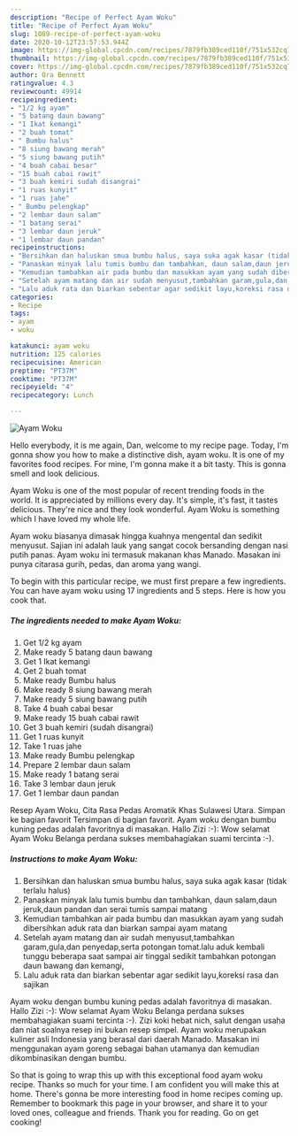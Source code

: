 ```yaml
---
description: "Recipe of Perfect Ayam Woku"
title: "Recipe of Perfect Ayam Woku"
slug: 1089-recipe-of-perfect-ayam-woku
date: 2020-10-12T23:57:53.944Z
image: https://img-global.cpcdn.com/recipes/7879fb389ced110f/751x532cq70/ayam-woku-foto-resep-utama.jpg
thumbnail: https://img-global.cpcdn.com/recipes/7879fb389ced110f/751x532cq70/ayam-woku-foto-resep-utama.jpg
cover: https://img-global.cpcdn.com/recipes/7879fb389ced110f/751x532cq70/ayam-woku-foto-resep-utama.jpg
author: Ora Bennett
ratingvalue: 4.3
reviewcount: 49914
recipeingredient:
- "1/2 kg ayam"
- "5 batang daun bawang"
- "1 Ikat kemangi"
- "2 buah tomat"
- " Bumbu halus"
- "8 siung bawang merah"
- "5 siung bawang putih"
- "4 buah cabai besar"
- "15 buah cabai rawit"
- "3 buah kemiri sudah disangrai"
- "1 ruas kunyit"
- "1 ruas jahe"
- " Bumbu pelengkap"
- "2 lembar daun salam"
- "1 batang serai"
- "3 lembar daun jeruk"
- "1 lembar daun pandan"
recipeinstructions:
- "Bersihkan dan haluskan smua bumbu halus, saya suka agak kasar (tidak terlalu halus)"
- "Panaskan minyak lalu tumis bumbu dan tambahkan, daun salam,daun jeruk,daun pandan dan serai tumis sampai matang"
- "Kemudian tambahkan air pada bumbu dan masukkan ayam yang sudah dibersihkan aduk rata dan biarkan sampai ayam matang"
- "Setelah ayam matang dan air sudah menyusut,tambahkan garam,gula,dan penyedap,serta potongan tomat.lalu aduk kembali tunggu beberapa saat sampai air tinggal sedikit tambahkan potongan daun bawang dan kemangi,"
- "Lalu aduk rata dan biarkan sebentar agar sedikit layu,koreksi rasa dan sajikan"
categories:
- Recipe
tags:
- ayam
- woku

katakunci: ayam woku 
nutrition: 125 calories
recipecuisine: American
preptime: "PT37M"
cooktime: "PT37M"
recipeyield: "4"
recipecategory: Lunch

---
```



![Ayam Woku](https://img-global.cpcdn.com/recipes/7879fb389ced110f/751x532cq70/ayam-woku-foto-resep-utama.jpg)

Hello everybody, it is me again, Dan, welcome to my recipe page. Today, I'm gonna show you how to make a distinctive dish, ayam woku. It is one of my favorites food recipes. For mine, I'm gonna make it a bit tasty. This is gonna smell and look delicious.

Ayam Woku is one of the most popular of recent trending foods in the world. It is appreciated by millions every day. It's simple, it's fast, it tastes delicious. They're nice and they look wonderful. Ayam Woku is something which I have loved my whole life.

Ayam woku biasanya dimasak hingga kuahnya mengental dan sedikit menyusut. Sajian ini adalah lauk yang sangat cocok bersanding dengan nasi putih panas. Ayam woku ini termasuk makanan khas Manado. Masakan ini punya citarasa gurih, pedas, dan aroma yang wangi.


To begin with this particular recipe, we must first prepare a few ingredients. You can have ayam woku using 17 ingredients and 5 steps. Here is how you cook that.

<!--inarticleads1-->

##### The ingredients needed to make Ayam Woku:

1. Get 1/2 kg ayam
1. Make ready 5 batang daun bawang
1. Get 1 Ikat kemangi
1. Get 2 buah tomat
1. Make ready  Bumbu halus
1. Make ready 8 siung bawang merah
1. Make ready 5 siung bawang putih
1. Take 4 buah cabai besar
1. Make ready 15 buah cabai rawit
1. Get 3 buah kemiri (sudah disangrai)
1. Get 1 ruas kunyit
1. Take 1 ruas jahe
1. Make ready  Bumbu pelengkap
1. Prepare 2 lembar daun salam
1. Make ready 1 batang serai
1. Take 3 lembar daun jeruk
1. Get 1 lembar daun pandan


Resep Ayam Woku, Cita Rasa Pedas Aromatik Khas Sulawesi Utara. Simpan ke bagian favorit Tersimpan di bagian favorit. Ayam woku dengan bumbu kuning pedas adalah favoritnya di masakan. Hallo Zizi :-): Wow selamat Ayam Woku Belanga perdana sukses membahagiakan suami tercinta :-). 

<!--inarticleads2-->

##### Instructions to make Ayam Woku:

1. Bersihkan dan haluskan smua bumbu halus, saya suka agak kasar (tidak terlalu halus)
1. Panaskan minyak lalu tumis bumbu dan tambahkan, daun salam,daun jeruk,daun pandan dan serai tumis sampai matang
1. Kemudian tambahkan air pada bumbu dan masukkan ayam yang sudah dibersihkan aduk rata dan biarkan sampai ayam matang
1. Setelah ayam matang dan air sudah menyusut,tambahkan garam,gula,dan penyedap,serta potongan tomat.lalu aduk kembali tunggu beberapa saat sampai air tinggal sedikit tambahkan potongan daun bawang dan kemangi,
1. Lalu aduk rata dan biarkan sebentar agar sedikit layu,koreksi rasa dan sajikan


Ayam woku dengan bumbu kuning pedas adalah favoritnya di masakan. Hallo Zizi :-): Wow selamat Ayam Woku Belanga perdana sukses membahagiakan suami tercinta :-). Zizi koki hebat nich, salut dengan usaha dan niat soalnya resep ini bukan resep simpel. Ayam woku merupakan kuliner asli Indonesia yang berasal dari daerah Manado. Masakan ini menggunakan ayam goreng sebagai bahan utamanya dan kemudian dikombinasikan dengan bumbu. 

So that is going to wrap this up with this exceptional food ayam woku recipe. Thanks so much for your time. I am confident you will make this at home. There's gonna be more interesting food in home recipes coming up. Remember to bookmark this page in your browser, and share it to your loved ones, colleague and friends. Thank you for reading. Go on get cooking!
